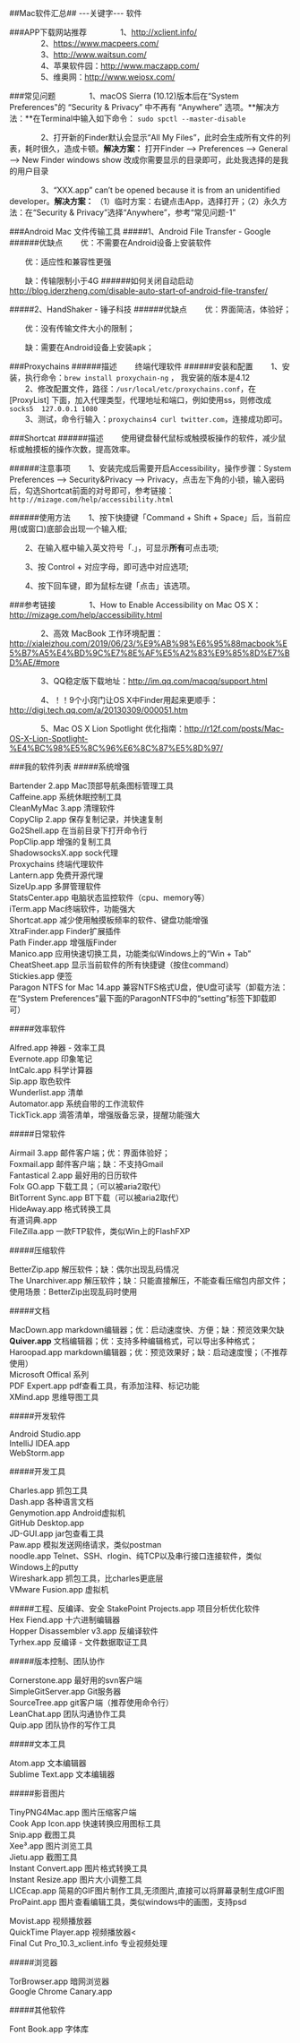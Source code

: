 ##Mac软件汇总##
---关键字--- 软件

###APP下载网站推荐
&emsp;&emsp;&emsp;&emsp;1、http://xclient.info/ <br/>
&emsp;&emsp;&emsp;&emsp;2、https://www.macpeers.com/ <br/>
&emsp;&emsp;&emsp;&emsp;3、http://www.waitsun.com/ <br/>
&emsp;&emsp;&emsp;&emsp;4、苹果软件园：http://www.maczapp.com/ <br/>
&emsp;&emsp;&emsp;&emsp;5、维奥网：http://www.weiosx.com/ <br/>



###常见问题
&emsp;&emsp;&emsp;&emsp;1、macOS Sierra (10.12)版本后在“System Preferences"的 “Security & Privacy” 中不再有 “Anywhere” 选项。**解决方法：**在Terminal中输入如下命令：
`sudo spctl --master-disable`

&emsp;&emsp;&emsp;&emsp;2、打开新的Finder默认会显示“All My Files”，此时会生成所有文件的列表，耗时很久，造成卡顿。**解决方案：** 打开Finder --> Preferences --> General --> New Finder windows show 改成你需要显示的目录即可，此处我选择的是我的用户目录

&emsp;&emsp;&emsp;&emsp;3、“XXX.app” can’t be opened because it is from an unidentified developer。**解决方案：** （1）临时方案：右键点击App，选择打开；（2）永久方法：在“Security & Privacy”选择“Anywhere”，参考“常见问题-1”

###Android Mac 文件传输工具
#####1、Android File Transfer - Google
######优缺点
&emsp;&emsp;优：不需要在Android设备上安装软件

&emsp;&emsp;优：适应性和兼容性更强

&emsp;&emsp;缺：传输限制小于4G
######如何关闭自动启动
http://blog.iderzheng.com/disable-auto-start-of-android-file-transfer/

#####2、HandShaker - 锤子科技
######优缺点
&emsp;&emsp;优：界面简洁，体验好；

&emsp;&emsp;优：没有传输文件大小的限制；

&emsp;&emsp;缺：需要在Android设备上安装apk；


###Proxychains
######描述
&emsp;&emsp;终端代理软件
######安装和配置
&emsp;&emsp;1、安装，执行命令：`brew install proxychain-ng` ， 我安装的版本是4.12<br/>
&emsp;&emsp;2、修改配置文件，路径：`/usr/local/etc/proxychains.conf`，在 [ProxyList] 下面，加入代理类型，代理地址和端口，例如使用ss，则修改成`socks5  127.0.0.1 1080`<br/>
&emsp;&emsp;3、测试，命令行输入：`proxychains4 curl twitter.com`，连接成功即可。


###Shortcat
######描述
&emsp;&emsp;使用键盘替代鼠标或触摸板操作的软件，减少鼠标或触摸板的操作次数，提高效率。

######注意事项
&emsp;&emsp;1、安装完成后需要开启Accessibility，操作步骤：System Preferences --> Security&Privacy --> Privacy，点击左下角的小锁，输入密码后，勾选Shortcat前面的对号即可，参考链接：`http://mizage.com/help/accessibility.html`

######使用方法
&emsp;&emsp;1、按下快捷键「Command + Shift + Space」后，当前应用(或窗口)底部会出现一个输入框;

&emsp;&emsp;2、在输入框中输入英文符号「.」，可显示**所有**可点击项;

&emsp;&emsp;3、按 Control + 对应字母，即可选中对应选项;

&emsp;&emsp;4、按下回车键，即为鼠标左键「点击」该选项。


###参考链接
&emsp;&emsp;&emsp;&emsp;1、How to Enable Accessibility on Mac OS X：http://mizage.com/help/accessibility.html


&emsp;&emsp;&emsp;&emsp;2、高效 MacBook 工作环境配置：http://xialeizhou.com/2019/06/23/%E9%AB%98%E6%95%88macbook%E5%B7%A5%E4%BD%9C%E7%8E%AF%E5%A2%83%E9%85%8D%E7%BD%AE/#more

&emsp;&emsp;&emsp;&emsp;3、QQ稳定版下载地址：http://im.qq.com/macqq/support.html

&emsp;&emsp;&emsp;&emsp;4、！！9个小窍门让OS X中Finder用起来更顺手：http://digi.tech.qq.com/a/20130309/000051.htm

&emsp;&emsp;&emsp;&emsp;5、Mac OS X Lion Spotlight 优化指南：http://r12f.com/posts/Mac-OS-X-Lion-Spotlight-%E4%BC%98%E5%8C%96%E6%8C%87%E5%8D%97/



###我的软件列表
#####系统增强

Bartender 2.app     Mac顶部导航条图标管理工具<br/>
Caffeine.app			系统休眠控制工具<br/>
CleanMyMac 3.app    清理软件<br/>
CopyClip 2.app      保存复制记录，并快速复制<br/>
Go2Shell.app        在当前目录下打开命令行<br/>
PopClip.app		   增强的复制工具<br/>
ShadowsocksX.app   sock代理<br/>
Proxychains   终端代理软件<br/>
Lantern.app		  免费开源代理<br/>
SizeUp.app        多屏管理软件<br/>
StatsCenter.app   电脑状态监控软件（cpu、memory等）<br/>
iTerm.app    Mac终端软件，功能强大<br/>
Shortcat.app   减少使用触摸板频率的软件、键盘功能增强<br/>
XtraFinder.app  Finder扩展插件<br/>
Path Finder.app 增强版Finder<br/>
Manico.app   应用快速切换工具，功能类似Windows上的“Win + Tab”<br/>
CheatSheet.app  显示当前软件的所有快捷键（按住command）<br/>
Stickies.app  便签<br/>
Paragon NTFS for Mac 14.app  兼容NTFS格式U盘，使U盘可读写（卸载方法：在“System Preferences”最下面的ParagonNTFS中的“setting”标签下卸载即可）<br/>


#####效率软件

Alfred.app     神器 - 效率工具<br/>
Evernote.app   印象笔记<br/>
IntCalc.app    科学计算器<br/>
Sip.app        取色软件<br/>
Wunderlist.app  清单<br/>
Automator.app   系统自带的工作流软件<br/>
TickTick.app  滴答清单，增强版备忘录，提醒功能强大<br/>

#####日常软件

Airmail 3.app   邮件客户端；优：界面体验好；<br/>
Foxmail.app     邮件客户端；缺：不支持Gmail<br/>
Fantastical 2.app	最好用的日历软件<br/>
Folx GO.app  下载工具；（可以被aria2取代）<br/>
BitTorrent Sync.app  BT下载（可以被aria2取代）<br/>
HideAway.app  格式转换工具<br/>
有道词典.app  <br/>
FileZilla.app 一款FTP软件，类似Win上的FlashFXP <br/>

#####压缩软件

BetterZip.app 解压软件；缺：偶尔出现乱码情况<br/>
The Unarchiver.app  解压软件；缺：只能直接解压，不能查看压缩包内部文件；使用场景：BetterZip出现乱码时使用<br/>


#####文档

MacDown.app   markdown编辑器；优：启动速度快、方便；缺：预览效果欠缺<br/>
**Quiver.app**   文档编辑器；优：支持多种编辑格式，可以导出多种格式；<br/>
Haroopad.app   markdown编辑器；优：预览效果好；缺：启动速度慢；（不推荐使用）<br/>
Microsoft Offical 系列<br/>
PDF Expert.app   pdf查看工具，有添加注释、标记功能<br/>
XMind.app  思维导图工具<br/>

#####开发软件

Android Studio.app<br/>
IntelliJ IDEA.app<br/>
WebStorm.app<br/>

#####开发工具

Charles.app   抓包工具<br/>
Dash.app     各种语言文档<br/>
Genymotion.app   Android虚拟机<br/>
GitHub Desktop.app<br/>
JD-GUI.app   jar包查看工具<br/>
Paw.app   模拟发送网络请求，类似postman<br/>
noodle.app   Telnet、SSH、rlogin、纯TCP以及串行接口连接软件，类似Windows上的putty<br/>
Wireshark.app   抓包工具，比charles更底层<br/>
VMware Fusion.app  虚拟机<br/>

#####工程、反编译、安全
StakePoint Projects.app  项目分析优化软件 <br/>
Hex Fiend.app  十六进制编辑器 <br/>
Hopper Disassembler v3.app  反编译软件<br/>
Tyrhex.app  反编译 - 文件数据取证工具<br/>

#####版本控制、团队协作

Cornerstone.app   最好用的svn客户端<br/>
SimpleGitServer.app  Git服务器<br/>
SourceTree.app  git客户端（推荐使用命令行）<br/>
LeanChat.app 团队沟通协作工具 <br/>
Quip.app  团队协作的写作工具 <br/>

#####文本工具

Atom.app 文本编辑器<br/>
Sublime Text.app 文本编辑器<br/>

#####影音图片

TinyPNG4Mac.app   图片压缩客户端<br/>
Cook App Icon.app  快速转换应用图标工具<br/>
Snip.app   截图工具<br/>
Xee³.app   图片浏览工具<br/>
Jietu.app   截图工具<br/>
Instant Convert.app 图片格式转换工具 <br/>
Instant Resize.app  图片大小调整工具<br/>
LICEcap.app 简易的GIF图片制作工具,无须图片,直接可以将屏幕录制生成GIF图 <br/>
ProPaint.app  图片查看编辑工具，类似windows中的画图，支持psd <br/>

Movist.app 视频播放器<br/>
QuickTime Player.app  视频播放器<<br/>
Final Cut Pro_10.3_xclient.info 专业视频处理 <br/>

#####浏览器

TorBrowser.app  暗网浏览器<br/>
Google Chrome Canary.app<br/>

#####其他软件

Font Book.app  字体库<br/>